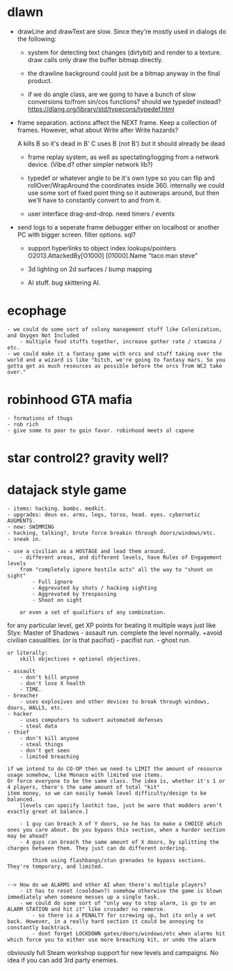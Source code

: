 dlawn
================================================================================================

 - drawLine and drawText are slow. Since they're mostly used in dialogs do the following:
	- system for detecting text changes (dirtybit) and render to a texture. draw calls only draw the
		buffer bitmap directly.
	- the drawline background could just be a bitmap anyway in the final product.


	- if we do angle class, are we going to have a bunch of slow conversions to/from sin/cos functions?
		should we typedef instead?
			https://dlang.org/library/std/typecons/typedef.html

 - frame separation. actions affect the NEXT frame. Keep a collection of frames. However, what about Write after Write hazards? 
	
	A kills B so it's dead in B'
	C uses B (not B') but it should already be dead
	
	- frame replay system, as well as spectating/logging from a network device. (Vibe.d? other simpler network lib?)
	
	- typedef or whatever angle to be it's own type so you can flip and rollOver/WrapAround the coordinates inside 360.
		internally we could use some sort of fixed point thing so it autowraps around, but then we'll have to 
		constantly convert to and from it.
		
	- user interface drag-and-drop. need timers / events

 - send logs to a seperate frame debugger either on localhost or another PC with bigger screen. filter options. sql?
	- support hyperlinks to object index lookups/pointers
		O2013.AttackedBy[O1000]
			 [01000].Name "taco man steve"

	- 3d lighting on 2d surfaces / bump mapping
	
	- AI stuff. bug skittering AI.




ecophage
================================================================================================
	- we could do some sort of colony management stuff like Colonization, and Oxygen Not Included
		- multiple food stuffs together, increase gather rate / stamina / etc.
	- we could make it a fantasy game with orcs and stuff taking over the world and a wizard is like "bitch, we're going to fantasy mars. So you gotta get as much resources as possible before the orcs from WC2 take over."
	


robinhood GTA mafia
================================================================================================
	- formations of thugs
	- rob rich
	- give some to poor to gain favor. robinhood meets al capone

star control2? gravity well?
================================================================================================



datajack style game
================================================================================================
	- items: hacking. bombs. medkit.
	- upgrades: deus ex. arms, legs, torso, head. eyes. cybernetic AUGMENTS.
	- new: SWIMMING
	- hacking, talking?, brute force breakin through doors/windows/etc.
	- sneak in.
	
	- use a civilian as a HOSTAGE and lead them around.
		- different areas, and different levels, have Rules of Engagement levels
		from "completely ignore hostile acts" all the way to "shoot on sight"
			- Full ignore
			- Aggrevated by shots / hacking sighting
			- Aggrevated by trespassing
			- Shoot on sight
			
		or even a set of qualifiers of any combination.
	
for any particular level, get XP points for beating it multiple ways just like Styx: Master of Shadows 
	- assault run. complete the level normally. +avoid civilian casualities. (or is that pacifist)
	- pacifist run. 
	- ghost run. 
	
	or literally:
		skill objectives + optional objectives.
	
	- assault
		- don't kill anyone
		- don't lose X health
		- TIME.
	- breacher
		- uses explosives and other devices to break through windows, doors, WALLS, etc.
	- hacker
		- uses computers to subvert automated defenses
		- steal data
	- thief 
		- don't kill anyone
		- steal things
		- don't get seen
		- limited breaching

	if we intend to do CO-OP then we need to LIMIT the amount of resource usage somehow, like Monaco with limited use items. 
	Or force everyone to be the same class. The idea is, whether it's 1 or 4 players, there's the same amount of total "kit" 
	item money, so we can easily tweak level difficulty/design to be balanced.
		[levels can specify lootkit too, just be ware that modders aren't exactly great at balance.]
	
		- 1 guy can breach X of Y doors, so he has to make a CHOICE which ones you care about. Do you bypass this section, when a harder section may be ahead?
		- 4 guys can breach the same amount of X doors, by splitting the charges between them. They just can do different ordering.
		
			think using flashbangs/stun grenades to bypass sections. They're temporary, and limited.
		
		
	--> How do we ALARMS and other AI when there's multiple players?
		- it has to reset (cooldown?) somehow otherwise the game is blown immediately when someone messes up a single task.
		- we could do some sort of "only way to stop alarm, is go to an ALARM STATION and hit it" like crusader no remorse.
			- so there is a PENALTY for screwing up, but its only a set back. However, in a really hard section it could be annoying to constantly backtrack.
			- dont forget LOCKDOWN gates/doors/windows/etc when alarms hit which force you to either use more breaching kit, or undo the alarm

obviously full Steam workshop support for new levels and campaigns. No idea if you can add 3rd party enemies.
